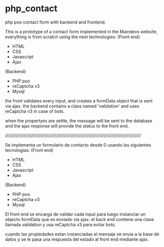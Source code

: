 # php_contact
php poo contact form with backend and frontend. 

This is a prototype of a contact form implemented in the Maindevs website, everything is from scratch using the next technologies:
(Front end)
- HTML
- CSS
- Javascript
- Ajax

(Backend)
- PHP poo
- reCaptcha v3
- Mysql

the front validates every input, and creates a formData object that is sent via ajax.
the backend contains a class named 'validation' and uses reCaptcha v3 in case of bots.

when the propertyes are settle, the message will be sent to the database 
and the ajax response will provide the status to the front end.

////////////////////////////////////////////////////////////////////////////////////////

Se implementa un formulario de contacto desde 0
usando las siguientes tecnologias:
(Front end)
- HTML
- CSS
- Javascript
- Ajax

(Backend)
- PHP poo
- reCaptcha v3
- Mysql

El front end se encarga de validar cada input para luego instanciar un objecto formData que es enviado via ajax.
el back end contiene una clase llamada validation y usa reCaptcha v3 para evitar bots.

cuando las propiedades estan instanciadas el mensaje se envia a la base de datos
y se le pasa una respuesta del estado al front end mediante ajax.

